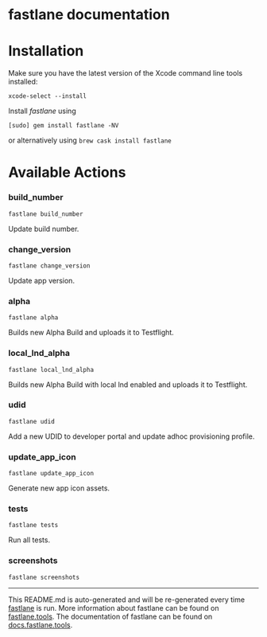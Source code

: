 fastlane documentation
================
# Installation

Make sure you have the latest version of the Xcode command line tools installed:

```
xcode-select --install
```

Install _fastlane_ using
```
[sudo] gem install fastlane -NV
```
or alternatively using `brew cask install fastlane`

# Available Actions
### build_number
```
fastlane build_number
```
Update build number.
### change_version
```
fastlane change_version
```
Update app version.
### alpha
```
fastlane alpha
```
Builds new Alpha Build and uploads it to Testflight.
### local_lnd_alpha
```
fastlane local_lnd_alpha
```
Builds new Alpha Build with local lnd enabled and uploads it to Testflight.
### udid
```
fastlane udid
```
Add a new UDID to developer portal and update adhoc provisioning profile.
### update_app_icon
```
fastlane update_app_icon
```
Generate new app icon assets.
### tests
```
fastlane tests
```
Run all tests.
### screenshots
```
fastlane screenshots
```


----

This README.md is auto-generated and will be re-generated every time [fastlane](https://fastlane.tools) is run.
More information about fastlane can be found on [fastlane.tools](https://fastlane.tools).
The documentation of fastlane can be found on [docs.fastlane.tools](https://docs.fastlane.tools).
